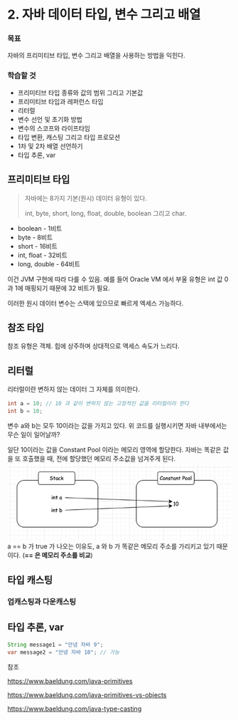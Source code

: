 # 2. 자바 데이터 타입, 변수 그리고 배열
### 목표
자바의 프리미티브 타입, 변수 그리고 배열을 사용하는 방법을 익힌다.

### 학습할 것
- 프리미티브 타입 종류와 값의 범위 그리고 기본값
- 프리미티브 타입과 레퍼런스 타입
- 리터럴
- 변수 선언 및 초기화 방법
- 변수의 스코프와 라이프타임
- 타입 변환, 캐스팅 그리고 타입 프로모션
- 1차 및 2차 배열 선언하기
- 타입 추론, var

## 프리미티브 타입

> 자바에는 8가지 기본(원시) 데이터 유형이 있다. 
> 
> int, byte, short, long, float, double, boolean 그리고 char.

- boolean - 1비트
- byte - 8비트
- short - 16비트
- int, float - 32비트
- long, double - 64비트

이건 JVM 구현에 따라 다를 수 있음. 예를 들어 Oracle VM 에서 부울 유형은 int 값 0과 1에 매핑되기 때문에 32 비트가 필요.

이러한 원시 데이터 변수는 스택에 있으므로 빠르게 엑세스 가능하다.

## 참조 타입
참조 유형은 객체. 힙에 상주하며 상대적으로 액세스 속도가 느리다. 


## 리터럴
리터럴이란 변하지 않는 데이터 그 자체를 의미한다.
```java
int a = 10; // 10 과 같이 변하지 않는 고정적인 값을 리터럴이라 한다
int b = 10;
```
변수 a와 b는 모두 10이라는 값을 가지고 있다. 위 코드를  실행시키면 자바 내부에서는 무슨 일이 일어날까?

일단 10이라는 값을 Constant Pool 이라는 메모리 영역에 할당한다. 자바는 똑같은 값을 또 호출했을 때, 전에 할당했던 메모리 주소값을 넘겨주게 된다.
![img.png](img.png)
a == b 가 true 가 나오는 이유도, a 와 b 가 똑같은 메모리 주소를 가리키고 있기 때문이다. (**== 은 메모리 주소를 비교**)

## 타입 캐스팅
### 업캐스팅과 다운캐스팅 


## 타입 추론, var
```java
String message1 = "안녕 자바 9";
var message2 = "안녕 자바 10"; // 가능
```




참조

https://www.baeldung.com/java-primitives

https://www.baeldung.com/java-primitives-vs-objects

https://www.baeldung.com/java-type-casting
